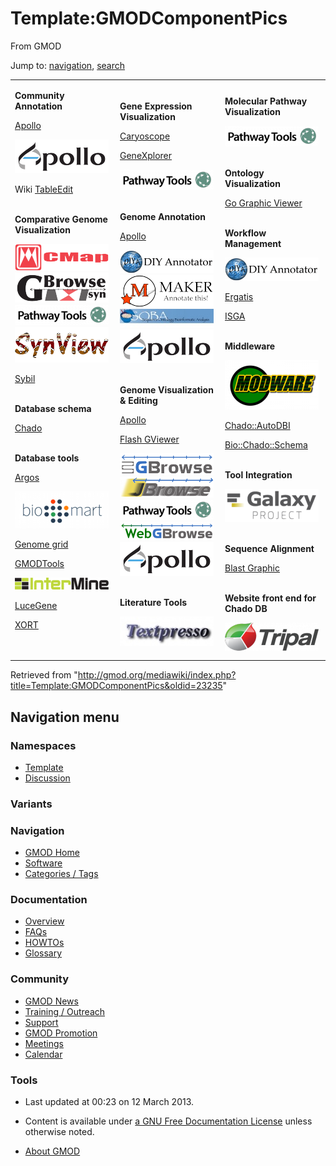 <div id="mw-page-base" class="noprint">

</div>

<div id="mw-head-base" class="noprint">

</div>

<div id="content" class="mw-body" role="main">

<span id="top"></span>

<div id="mw-js-message" style="display:none;">

</div>



# <span dir="auto">Template:GMODComponentPics</span>

<div id="bodyContent">

<div id="siteSub">

From GMOD

</div>

<div id="contentSub">

</div>

<div id="jump-to-nav" class="mw-jump">

Jump to: [navigation](#mw-navigation), [search](#p-search)

</div>

<div id="mw-content-text" class="mw-content-ltr" lang="en" dir="ltr">

<table width="80%" data-align="center" data-cellpadding="10px">
<colgroup>
<col style="width: 33%" />
<col style="width: 33%" />
<col style="width: 33%" />
</colgroup>
<tbody>
<tr class="odd">
<td data-valign="top"><p><strong>Community Annotation</strong></p>
<p><a href="Apollo.1" title="Apollo">Apollo</a></p>
<div class="floatnone">
<a href="WebApollo.1" title="WebApollo"><img
src="../mediawiki/images/thumb/1/1b/ApolloLogo.png/150px-ApolloLogo.png"
srcset="../mediawiki/images/thumb/1/1b/ApolloLogo.png/225px-ApolloLogo.png 1.5x, ../mediawiki/images/thumb/1/1b/ApolloLogo.png/300px-ApolloLogo.png 2x"
width="150" height="54" alt="WebApollo" /></a>
</div>
<p>Wiki <a href="TableEdit.1" title="TableEdit">TableEdit</a></p>
<p><br />
<strong>Comparative Genome Visualization</strong></p>
<div class="floatnone">
<a href="CMap.1" title="CMap"><img
src="../mediawiki/images/thumb/e/ec/CMapLogo-horiz.png/150px-CMapLogo-horiz.png"
srcset="../mediawiki/images/thumb/e/ec/CMapLogo-horiz.png/225px-CMapLogo-horiz.png 1.5x, ../mediawiki/images/thumb/e/ec/CMapLogo-horiz.png/300px-CMapLogo-horiz.png 2x"
width="150" height="43" alt="CMap" /></a>
</div>
<div class="floatnone">
<a href="GBrowse_syn.1" title="GBrowse Synteny Browser"><img
src="../mediawiki/images/thumb/4/44/GBrowse_syn_logo.png/150px-GBrowse_syn_logo.png"
srcset="../mediawiki/images/thumb/4/44/GBrowse_syn_logo.png/225px-GBrowse_syn_logo.png 1.5x, ../mediawiki/images/thumb/4/44/GBrowse_syn_logo.png/300px-GBrowse_syn_logo.png 2x"
width="150" height="48" alt="GBrowse Synteny Browser" /></a>
</div>
<div class="floatnone">
<a href="Pathway_Tools.1" title="Pathway Tools"><img
src="../mediawiki/images/thumb/1/1b/PathwayTools.png/150px-PathwayTools.png"
srcset="../mediawiki/images/thumb/1/1b/PathwayTools.png/225px-PathwayTools.png 1.5x, ../mediawiki/images/thumb/1/1b/PathwayTools.png/300px-PathwayTools.png 2x"
width="150" height="33" alt="Pathway Tools" /></a>
</div>
<div class="floatnone">
<a href="SynView" title="SynView"><img
src="../mediawiki/images/thumb/b/b3/SynView_Icon.gif/150px-SynView_Icon.gif"
srcset="../mediawiki/images/b/b3/SynView_Icon.gif 1.5x, ../mediawiki/images/b/b3/SynView_Icon.gif 2x"
width="150" height="57" alt="SynView" /></a>
</div>
<p><a href="Sybil" title="Sybil">Sybil</a></p>
<p><br />
<strong>Database schema</strong></p>
<p><a href="Chado" class="mw-redirect" title="Chado">Chado</a></p>
<p><br />
<strong>Database tools</strong></p>
<p><a href="Argos" title="Argos">Argos</a></p>
<div class="floatnone">
<a href="BioMart" title="BioMart"><img
src="../mediawiki/images/thumb/a/a4/Biomart250.png/150px-Biomart250.png"
srcset="../mediawiki/images/thumb/a/a4/Biomart250.png/225px-Biomart250.png 1.5x, ../mediawiki/images/a/a4/Biomart250.png 2x"
width="150" height="59" alt="BioMart" /></a>
</div>
<p><a href="Genome_grid" title="Genome grid">Genome grid</a></p>
<p><a href="GMODTools" title="GMODTools">GMODTools</a></p>
<div class="floatnone">
<a href="InterMine" title="InterMine"><img
src="../mediawiki/images/thumb/1/13/InterMineLogo.png/150px-InterMineLogo.png"
srcset="../mediawiki/images/thumb/1/13/InterMineLogo.png/225px-InterMineLogo.png 1.5x, ../mediawiki/images/thumb/1/13/InterMineLogo.png/300px-InterMineLogo.png 2x"
width="150" height="19" alt="InterMine" /></a>
</div>
<p><a href="LuceGene" title="LuceGene">LuceGene</a></p>
<p><a href="XORT.1" title="XORT">XORT</a></p>
<p><br />
</p></td>
<td data-valign="top"><p><strong>Gene Expression
Visualization</strong></p>
<p><a href="Caryoscope" title="Caryoscope">Caryoscope</a></p>
<p><a href="GeneXplorer" title="GeneXplorer">GeneXplorer</a></p>
<div class="floatnone">
<a href="Pathway_Tools.1" title="Pathway Tools"><img
src="../mediawiki/images/thumb/1/1b/PathwayTools.png/150px-PathwayTools.png"
srcset="../mediawiki/images/thumb/1/1b/PathwayTools.png/225px-PathwayTools.png 1.5x, ../mediawiki/images/thumb/1/1b/PathwayTools.png/300px-PathwayTools.png 2x"
width="150" height="33" alt="Pathway Tools" /></a>
</div>
<p><br />
<strong>Genome Annotation</strong></p>
<p><a href="Apollo.1" title="Apollo">Apollo</a></p>
<div class="floatnone">
<a href="DIYA" title="DIYA"><img
src="../mediawiki/images/thumb/e/e6/DIYALogo_Text.png/150px-DIYALogo_Text.png"
srcset="../mediawiki/images/thumb/e/e6/DIYALogo_Text.png/225px-DIYALogo_Text.png 1.5x, ../mediawiki/images/thumb/e/e6/DIYALogo_Text.png/300px-DIYALogo_Text.png 2x"
width="150" height="37" alt="DIYA" /></a>
</div>
<div class="floatnone">
<a href="MAKER.1" title="MAKER"><img
src="../mediawiki/images/thumb/3/37/MAKERLogo.png/150px-MAKERLogo.png"
srcset="../mediawiki/images/thumb/3/37/MAKERLogo.png/225px-MAKERLogo.png 1.5x, ../mediawiki/images/thumb/3/37/MAKERLogo.png/300px-MAKERLogo.png 2x"
width="150" height="51" alt="MAKER" /></a>
</div>
<div class="floatnone">
<a href="SOBA.1" title="SOBA"><img
src="../mediawiki/images/thumb/b/b6/SOBA_Header.jpg/150px-SOBA_Header.jpg"
srcset="../mediawiki/images/thumb/b/b6/SOBA_Header.jpg/225px-SOBA_Header.jpg 1.5x, ../mediawiki/images/thumb/b/b6/SOBA_Header.jpg/300px-SOBA_Header.jpg 2x"
width="150" height="30" alt="SOBA" /></a>
</div>
<div class="floatnone">
<a href="WebApollo.1" title="WebApollo"><img
src="../mediawiki/images/thumb/1/1b/ApolloLogo.png/150px-ApolloLogo.png"
srcset="../mediawiki/images/thumb/1/1b/ApolloLogo.png/225px-ApolloLogo.png 1.5x, ../mediawiki/images/thumb/1/1b/ApolloLogo.png/300px-ApolloLogo.png 2x"
width="150" height="54" alt="WebApollo" /></a>
</div>
<p><br />
<strong>Genome Visualization &amp; Editing</strong></p>
<p><a href="Apollo.1" title="Apollo">Apollo</a></p>
<p><a href="Flash_GViewer" title="Flash GViewer">Flash GViewer</a></p>
<div class="floatnone">
<a href="GBrowse.1" title="GBrowse"><img
src="../mediawiki/images/thumb/0/04/GBrowseLogo.png/150px-GBrowseLogo.png"
srcset="../mediawiki/images/thumb/0/04/GBrowseLogo.png/225px-GBrowseLogo.png 1.5x, ../mediawiki/images/thumb/0/04/GBrowseLogo.png/300px-GBrowseLogo.png 2x"
width="150" height="35" alt="GBrowse" /></a>
</div>
<div class="floatnone">
<a href="JBrowse.1" title="JBrowse"><img
src="../mediawiki/images/thumb/a/ac/JBrowseLogo.png/150px-JBrowseLogo.png"
srcset="../mediawiki/images/thumb/a/ac/JBrowseLogo.png/225px-JBrowseLogo.png 1.5x, ../mediawiki/images/thumb/a/ac/JBrowseLogo.png/300px-JBrowseLogo.png 2x"
width="150" height="33" alt="JBrowse" /></a>
</div>
<div class="floatnone">
<a href="Pathway_Tools.1" title="Pathway Tools"><img
src="../mediawiki/images/thumb/1/1b/PathwayTools.png/150px-PathwayTools.png"
srcset="../mediawiki/images/thumb/1/1b/PathwayTools.png/225px-PathwayTools.png 1.5x, ../mediawiki/images/thumb/1/1b/PathwayTools.png/300px-PathwayTools.png 2x"
width="150" height="33" alt="Pathway Tools" /></a>
</div>
<div class="floatnone">
<a href="WebGBrowse.1" title="WebGBrowse"><img
src="../mediawiki/images/thumb/3/3a/WebGBrowseLogo.png/150px-WebGBrowseLogo.png"
srcset="../mediawiki/images/thumb/3/3a/WebGBrowseLogo.png/225px-WebGBrowseLogo.png 1.5x, ../mediawiki/images/thumb/3/3a/WebGBrowseLogo.png/300px-WebGBrowseLogo.png 2x"
width="150" height="29" alt="WebGBrowse" /></a>
</div>
<div class="floatnone">
<a href="WebApollo.1" title="WebApollo"><img
src="../mediawiki/images/thumb/1/1b/ApolloLogo.png/150px-ApolloLogo.png"
srcset="../mediawiki/images/thumb/1/1b/ApolloLogo.png/225px-ApolloLogo.png 1.5x, ../mediawiki/images/thumb/1/1b/ApolloLogo.png/300px-ApolloLogo.png 2x"
width="150" height="54" alt="WebApollo" /></a>
</div>
<p><br />
<strong>Literature Tools</strong></p>
<div class="floatnone">
<a href="Textpresso" title="Textpresso"><img
src="../mediawiki/images/thumb/c/c4/TextpressoLogo.jpg/150px-TextpressoLogo.jpg"
srcset="../mediawiki/images/c/c4/TextpressoLogo.jpg 1.5x, ../mediawiki/images/c/c4/TextpressoLogo.jpg 2x"
width="150" height="47" alt="Textpresso" /></a>
</div></td>
<td data-valign="top"><p><strong>Molecular Pathway
Visualization</strong></p>
<div class="floatnone">
<a href="Pathway_Tools.1" title="Pathway Tools"><img
src="../mediawiki/images/thumb/1/1b/PathwayTools.png/150px-PathwayTools.png"
srcset="../mediawiki/images/thumb/1/1b/PathwayTools.png/225px-PathwayTools.png 1.5x, ../mediawiki/images/thumb/1/1b/PathwayTools.png/300px-PathwayTools.png 2x"
width="150" height="33" alt="Pathway Tools" /></a>
</div>
<p><br />
<strong>Ontology Visualization</strong></p>
<p><a href="GO_Graphic_Viewer.1" title="GO Graphic Viewer">Go Graphic
Viewer</a></p>
<p><br />
<strong>Workflow Management</strong></p>
<div class="floatnone">
<a href="DIYA" title="DIYA"><img
src="../mediawiki/images/thumb/e/e6/DIYALogo_Text.png/150px-DIYALogo_Text.png"
srcset="../mediawiki/images/thumb/e/e6/DIYALogo_Text.png/225px-DIYALogo_Text.png 1.5x, ../mediawiki/images/thumb/e/e6/DIYALogo_Text.png/300px-DIYALogo_Text.png 2x"
width="150" height="37" alt="DIYA" /></a>
</div>
<p><a href="TIGR-Workflow_/_Ergatis"
title="TIGR-Workflow / Ergatis">Ergatis</a></p>
<p><a href="ISGA" title="ISGA">ISGA</a></p>
<p><br />
<strong>Middleware</strong></p>
<div class="floatnone">
<a href="Modware" title="Modware"><img
src="../mediawiki/images/thumb/e/e3/ModwareLogo.png/150px-ModwareLogo.png"
srcset="../mediawiki/images/thumb/e/e3/ModwareLogo.png/225px-ModwareLogo.png 1.5x, ../mediawiki/images/thumb/e/e3/ModwareLogo.png/300px-ModwareLogo.png 2x"
width="150" height="79" alt="Modware" /></a>
</div>
<p><a href="Chado::AutoDBI"
title="Chado::AutoDBI">Chado::AutoDBI</a></p>
<p><a href="Bio::Chado::Schema"
title="Bio::Chado::Schema">Bio::Chado::Schema</a></p>
<p><br />
<strong>Tool Integration</strong></p>
<div class="floatnone">
<a href="Galaxy.1" title="Galaxy"><img
src="../mediawiki/images/thumb/c/c7/GalaxyLogoBigger.png/150px-GalaxyLogoBigger.png"
srcset="../mediawiki/images/thumb/c/c7/GalaxyLogoBigger.png/225px-GalaxyLogoBigger.png 1.5x, ../mediawiki/images/thumb/c/c7/GalaxyLogoBigger.png/300px-GalaxyLogoBigger.png 2x"
width="150" height="53" alt="Galaxy" /></a>
</div>
<p><br />
<strong>Sequence Alignment</strong></p>
<p><a href="BLAST_Graphic_Viewer.1" title="BLAST Graphic Viewer">Blast
Graphic</a></p>
<p><br />
<strong>Website front end for Chado DB</strong></p>
<div class="floatnone">
<a href="Tripal.1" title="Tripal"><img
src="../mediawiki/images/thumb/0/06/TripalLogo.png/150px-TripalLogo.png"
srcset="../mediawiki/images/thumb/0/06/TripalLogo.png/225px-TripalLogo.png 1.5x, ../mediawiki/images/thumb/0/06/TripalLogo.png/300px-TripalLogo.png 2x"
width="150" height="45" alt="Tripal" /></a>
</div></td>
</tr>
</tbody>
</table>

</div>

<div class="printfooter">

Retrieved from
"<http://gmod.org/mediawiki/index.php?title=Template:GMODComponentPics&oldid=23235>"

</div>

<div id="catlinks" class="catlinks catlinks-allhidden">

</div>

<div class="visualClear">

</div>

</div>

</div>

<div id="mw-navigation">

## Navigation menu

<div id="mw-head">



<div id="left-navigation">

<div id="p-namespaces" class="vectorTabs" role="navigation"
aria-labelledby="p-namespaces-label">

### Namespaces

- <span id="ca-nstab-template"><a href="Template:GMODComponentPics" accesskey="c"
  title="View the template [c]">Template</a></span>
- <span id="ca-talk"><a
  href="http://gmod.org/mediawiki/index.php?title=Template_talk:GMODComponentPics&amp;action=edit&amp;redlink=1"
  accesskey="t"
  title="Discussion about the content page [t]">Discussion</a></span>

</div>

<div id="p-variants" class="vectorMenu emptyPortlet" role="navigation"
aria-labelledby="p-variants-label">

### 

### Variants[](#)

<div class="menu">

</div>

</div>

</div>





</div>

</div>

</div>

<div id="mw-panel">

<div id="p-logo" role="banner">

<a href="Main_Page"
style="background-image: url(../images/GMOD-cogs.png);"
title="Visit the main page"></a>

</div>

<div id="p-Navigation" class="portal" role="navigation"
aria-labelledby="p-Navigation-label">

### Navigation

<div class="body">

- <span id="n-GMOD-Home">[GMOD Home](Main_Page)</span>
- <span id="n-Software">[Software](GMOD_Components)</span>
- <span id="n-Categories-.2F-Tags">[Categories /
  Tags](Categories)</span>

</div>

</div>

<div id="p-Documentation" class="portal" role="navigation"
aria-labelledby="p-Documentation-label">

### Documentation

<div class="body">

- <span id="n-Overview">[Overview](Overview)</span>
- <span id="n-FAQs">[FAQs](Category:FAQ)</span>
- <span id="n-HOWTOs">[HOWTOs](Category:HOWTO)</span>
- <span id="n-Glossary">[Glossary](Glossary)</span>

</div>

</div>

<div id="p-Community" class="portal" role="navigation"
aria-labelledby="p-Community-label">

### Community

<div class="body">

- <span id="n-GMOD-News">[GMOD News](GMOD_News)</span>
- <span id="n-Training-.2F-Outreach">[Training /
  Outreach](Training_and_Outreach)</span>
- <span id="n-Support">[Support](Support)</span>
- <span id="n-GMOD-Promotion">[GMOD Promotion](GMOD_Promotion)</span>
- <span id="n-Meetings">[Meetings](Meetings)</span>
- <span id="n-Calendar">[Calendar](Calendar)</span>

</div>

</div>

<div id="p-tb" class="portal" role="navigation"
aria-labelledby="p-tb-label">

### Tools

<div class="body">




</div>

</div>

</div>

</div>

<div id="footer" role="contentinfo">

- <span id="footer-info-lastmod">Last updated at 00:23 on 12 March
  2013.</span>
<!-- - <span id="footer-info-viewcount">5,749 page views.</span> -->
- <span id="footer-info-copyright">Content is available under
  <a href="http://www.gnu.org/licenses/fdl-1.3.html" class="external"
  rel="nofollow">a GNU Free Documentation License</a> unless otherwise
  noted.</span>

<!-- -->

- <span id="footer-places-about">[About
  GMOD](GMOD:About "GMOD:About")</span>

<!-- -->






</div>
